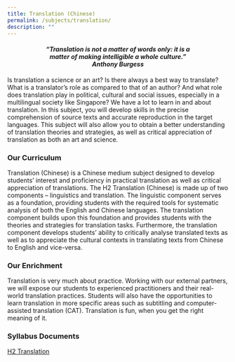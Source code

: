 ```yaml
---
title: Translation (Chinese)
permalink: /subjects/translation/
description: ""
---
```

<center><h4><em>“Translation is not a matter of words only: it is a<br>matter of making intelligible a whole culture.”<br><b>Anthony Burgess</b></em></h4></center>

Is translation a science or an art? Is there always a best way to translate? What is a translator’s role as compared to that of an author? And what role does translation play in political, cultural and social issues, especially in a multilingual society like Singapore? We have a lot to learn in and about translation. In this subject, you will develop skills in the precise comprehension of source texts and accurate reproduction in the target languages. This subject will also allow you to obtain a better understanding of translation theories and strategies, as well as critical appreciation of translation as both an art and science.

### Our Curriculum

Translation (Chinese) is a Chinese medium subject designed to develop students’ interest and proficiency in practical translation as well as critical appreciation of translations. The H2 Translation (Chinese) is made up of two components – linguistics and translation. The linguistic component serves as a foundation, providing students with the required tools for systematic analysis of both the English and Chinese languages. The translation component builds upon this foundation and provides students with the theories and strategies for translation tasks. Furthermore, the translation component develops students’ ability to critically analyse translated texts as well as to appreciate the cultural contexts in translating texts from Chinese to English and vice-versa.

### Our Enrichment

Translation is very much about practice. Working with our external partners, we will expose our students to experienced practitioners and their real-world translation practices. Students will also have the opportunities to learn translation in more specific areas such as subtitling and computer-assisted translation (CAT). Translation is fun, when you get the right meaning of it.

### Syllabus Documents

[H2 Translation](https://www.seab.gov.sg/docs/default-source/national-examinations/syllabus/alevel/2024syllabus/9571_y24_sy.pdf)